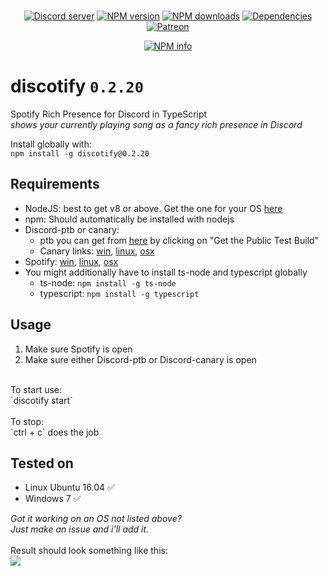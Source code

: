 <div align="center">
  <br />
  <p>
    <a href="https://discord.gg/Vf4ne5b"><img src="https://discordapp.com/api/guilds/240059867744698368/embed.png" alt="Discord server" /></a>
    <a href="https://www.npmjs.com/package/discotify"><img src="https://img.shields.io/npm/v/discotify.svg?maxAge=3600" alt="NPM version" /></a>
    <a href="https://www.npmjs.com/package/discotify"><img src="https://img.shields.io/npm/dt/discotify.svg?maxAge=3600" alt="NPM downloads" /></a>
    <a href="https://david-dm.org/KurozeroPB/discotify/cli"><img src="https://img.shields.io/david/KurozeroPB/discotify/cli.svg?maxAge=3600" alt="Dependencies" /></a>
    <a href="https://www.patreon.com/Kurozero"><img src="https://img.shields.io/badge/donate-patreon-F96854.svg" alt="Patreon" /></a>
  </p>
  <p>
    <a href="https://nodei.co/npm/discotify/"><img src="https://nodei.co/npm/discotify.png?downloads=true&stars=true" alt="NPM info" /></a>
  </p>
</div>

# discotify `0.2.20`
Spotify Rich Presence for Discord in TypeScript<br/>
*shows your currently playing song as a fancy rich presence in Discord*

Install globally with:<br/>
`npm install -g discotify@0.2.20`

## Requirements
  - NodeJS: best to get v8 or above. Get the one for your OS [here](https://nodejs.org/en/download/package-manager)
  - npm: Should automatically be installed with nodejs
  - Discord-ptb or canary:
    - ptb you can get from [here](https://discordapp.com/download) by clicking on "Get the Public Test Build"
    - Canary links: [win](https://discordapp.com/api/download/canary?platform=win), [linux](https://discordapp.com/api/download/canary?platform=linux), [osx](https://discordapp.com/api/download/canary?platform=osx)
  - Spotify: [win](https://www.spotify.com/nl/download/windows/), [linux](https://www.spotify.com/nl/download/linux/), [osx](https://www.spotify.com/nl/download/mac/)
  - You might additionally have to install ts-node and typescript globally
    - ts-node: `npm install -g ts-node` 
    - typescript: `npm install -g typescript`

## Usage
1. Make sure Spotify is open
2. Make sure either Discord-ptb or Discord-canary is open<br/>
<br/>
To start use:<br/>
`discotify start`<br/>
<br/>
To stop:<br/>
`ctrl + c` does the job

## Tested on
  - Linux Ubuntu 16.04 ✅
  - Windows 7 ✅
  
 *Got it working on an OS not listed above?<br/>Just make an issue and i'll add it.*
 <br/><br/>
 Result should look something like this:<br/>
![](https://b.catgirlsare.sexy/5ArD.png)
